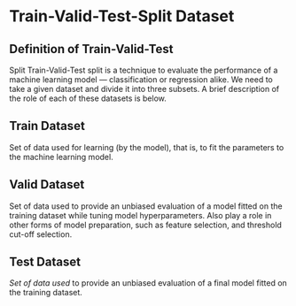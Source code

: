 # Train-Valid-Test-Split Dataset
## Definition of Train-Valid-Test 
Split Train-Valid-Test split is a technique to evaluate the performance of a machine learning model — classification or regression alike.  We need to take a given dataset and divide it into three subsets.  A brief description of the role of each of these datasets is below. 
## Train Dataset 
Set of data used for learning (by the model), that is, to fit the parameters to the machine learning model.
## Valid Dataset 
Set of data used to provide an unbiased evaluation of a model fitted on the training dataset while tuning model hyperparameters. 
Also play a role in other forms of model preparation, such as feature selection, and threshold cut-off selection. 
## Test Dataset 
*Set of data used* to provide an unbiased evaluation of a final model fitted on the training dataset.
